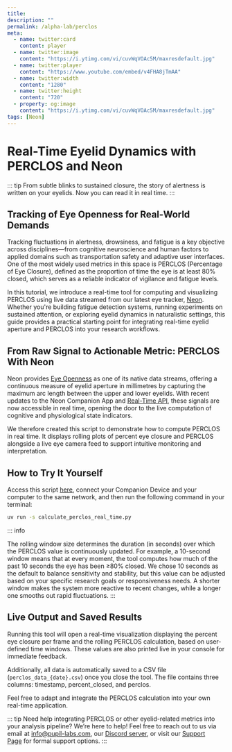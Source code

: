 ```yaml
---
title: 
description: ""
permalink: /alpha-lab/perclos
meta:
  - name: twitter:card
    content: player
  - name: twitter:image
    content: "https://i.ytimg.com/vi/cuvWqVOAc5M/maxresdefault.jpg"
  - name: twitter:player
    content: "https://www.youtube.com/embed/v4FHA8jTmAA"
  - name: twitter:width
    content: "1280"
  - name: twitter:height
    content: "720"
  - property: og:image
    content: "https://i.ytimg.com/vi/cuvWqVOAc5M/maxresdefault.jpg"
tags: [Neon]
---
```


<script setup>
import TagLinks from '@components/TagLinks.vue'
</script>

# Real-Time Eyelid Dynamics with PERCLOS and Neon

<TagLinks :tags="$frontmatter.tags" />

<Youtube src="v4FHA8jTmAA"/>

::: tip
From subtle blinks to sustained closure, the story of alertness is written on your eyelids. Now you can read it in real time.
:::

## Tracking of Eye Openness for Real-World Demands

Tracking fluctuations in alertness, drowsiness, and fatigue is a key objective across disciplines—from cognitive neuroscience and human factors to applied domains such as transportation safety and adaptive user interfaces. One of the most widely used metrics in this space is PERCLOS (Percentage of Eye Closure), defined as the proportion of time the eye is at least 80% closed, which serves as a reliable indicator of vigilance and fatigue levels.

In this tutorial, we introduce a real-time tool for computing and visualizing PERCLOS using live data streamed from our latest eye tracker, [Neon](https://pupil-labs.com/products/neon). Whether you're building fatigue detection systems, running experiments on sustained attention, or exploring eyelid dynamics in naturalistic settings, this guide provides a practical starting point for integrating real-time eyelid aperture and PERCLOS into your research workflows.

## From Raw Signal to Actionable Metric: PERCLOS With Neon

Neon provides [Eye Openness](https://docs.pupil-labs.com/neon/data-collection/data-streams/#eye-openness) as one of its native data streams, offering a continuous measure of eyelid aperture in millimetres by capturing the maximum arc length between the upper and lower eyelids. With recent updates to the Neon Companion App and [Real-Time API](https://pupil-labs.github.io/pl-realtime-api/dev/), these signals are now accessible in real time, opening the door to the live computation of cognitive and physiological state indicators. 

We therefore created this script to demonstrate how to compute PERCLOS in real time. It displays rolling plots of percent eye closure and PERCLOS alongside a live eye camera feed to support intuitive monitoring and interpretation.

## How to Try It Yourself

Access this script [here](https://gist.github.com/nadje/0831d8d0c80db27897cff57e308574bd), connect your Companion Device and your computer to the same network, and then run the following command in your terminal:

```bash
uv run -s calculate_perclos_real_time.py
```

::: info 

The rolling window size determines the duration (in seconds) over which the PERCLOS value is continuously updated. For example, a 10-second window means that at every moment, the tool computes how much of the past 10 seconds the eye has been ≥80% closed. We chose 10 seconds as the default to balance sensitivity and stability, but this value can be adjusted based on your specific research goals or responsiveness needs. A shorter window makes the system more reactive to recent changes, while a longer one smooths out rapid fluctuations.
:::

## Live Output and Saved Results

Running this tool will open a real-time visualization displaying the percent eye closure per frame and the rolling PERCLOS calculation, based on user-defined time windows. These values are also printed live in your console for immediate feedback.

Additionally, all data is automatically saved to a CSV file (`perclos_data_{date}.csv`) once you close the tool. The file contains three columns: timestamp, percent_closed, and perclos.

Feel free to adapt and integrate the PERCLOS calculation into your own real-time application.

::: tip
Need help integrating PERCLOS or other eyelid-related metrics into your analysis pipeline? We’re here to help! Feel free to reach out to us via email at [info@pupil-labs.com](mailto:info@pupil-labs.com), our [Discord server](https://pupil-labs.com/chat/), or visit our [Support Page](https://pupil-labs.com/products/support/) for formal support options.
:::
